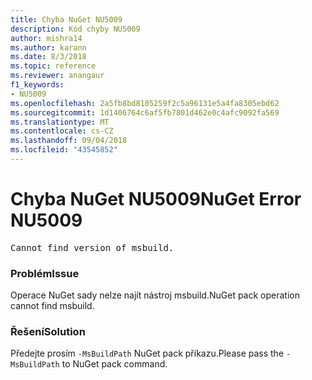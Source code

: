 ```yaml
---
title: Chyba NuGet NU5009
description: Kód chyby NU5009
author: mishra14
ms.author: karann
ms.date: 8/3/2018
ms.topic: reference
ms.reviewer: anangaur
f1_keywords:
- NU5009
ms.openlocfilehash: 2a5fb8bd8105259f2c5a96131e5a4fa8305ebd62
ms.sourcegitcommit: 1d1406764c6af5fb7801d462e0c4afc9092fa569
ms.translationtype: MT
ms.contentlocale: cs-CZ
ms.lasthandoff: 09/04/2018
ms.locfileid: "43545852"
---
```

# <a name="nuget-error-nu5009"></a><span data-ttu-id="8b9c8-103">Chyba NuGet NU5009</span><span class="sxs-lookup"><span data-stu-id="8b9c8-103">NuGet Error NU5009</span></span>
<pre>Cannot find version of msbuild.</pre>

### <a name="issue"></a><span data-ttu-id="8b9c8-104">Problém</span><span class="sxs-lookup"><span data-stu-id="8b9c8-104">Issue</span></span>

<span data-ttu-id="8b9c8-105">Operace NuGet sady nelze najít nástroj msbuild.</span><span class="sxs-lookup"><span data-stu-id="8b9c8-105">NuGet pack operation cannot find msbuild.</span></span>


### <a name="solution"></a><span data-ttu-id="8b9c8-106">Řešení</span><span class="sxs-lookup"><span data-stu-id="8b9c8-106">Solution</span></span>

<span data-ttu-id="8b9c8-107">Předejte prosím `-MsBuildPath` NuGet pack příkazu.</span><span class="sxs-lookup"><span data-stu-id="8b9c8-107">Please pass the `-MsBuildPath` to NuGet pack command.</span></span>

